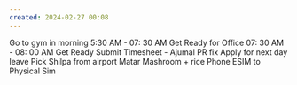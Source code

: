 ```yaml
---
created: 2024-02-27 00:08
---
```

Go to gym in morning 5:30 AM - 07: 30 AM
Get Ready for Office 07: 30 AM - 08: 00 AM Get Ready
Submit Timesheet - 
Ajumal PR fix
Apply for next day leave
Pick Shilpa from airport
Matar Mashroom + rice 
Phone ESIM to Physical Sim